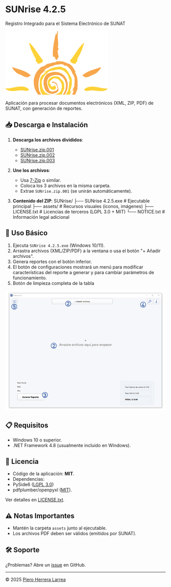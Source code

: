 # SUNrise 4.2.5
Registro Integrado para el Sistema Electrónico de SUNAT

![Logo SUNrise](https://github.com/hL-piero/SUNrise-Release/blob/main/sunrise.png)

Aplicación para procesar documentos electrónicos (XML, ZIP, PDF) de SUNAT, con generación de reportes.

## 📥 Descarga e Instalación

1. **Descarga los archivos divididos**:
   - [SUNrise.zip.001](https://github.com/hL-piero/SUNrise-Release/blob/main/SUNrise.zip.001)
   - [SUNrise.zip.002](https://github.com/hL-piero/SUNrise-Release/blob/main/SUNrise.zip.002)
   - [SUNrise.zip.003](https://github.com/hL-piero/SUNrise-Release/blob/main/SUNrise.zip.003)

2. **Une los archivos**:
   - Usa [7-Zip](https://www.7-zip.org/) o similar.
   - Coloca los 3 archivos en la misma carpeta.
   - Extrae `SUNrise.zip.001` (se unirán automáticamente).

3. **Contenido del ZIP**:
SUNrise/
├── SUNrise 4.2.5.exe # Ejecutable principal
├── assets/ # Recursos visuales (íconos, imágenes)
├── LICENSE.txt # Licencias de terceros (LGPL 3.0 + MIT)
└── NOTICE.txt # Información legal adicional

## 🚀 Uso Básico
1. Ejecuta `SUNrise 4.2.5.exe` (Windows 10/11).
2. Arrastra archivos (XML/ZIP/PDF) a la ventana o usa el botón "+ Añadir archivos".
3. Genera reportes con el botón inferior.
4. El botón de configuraciones mostrará un menú para modificar características del reporte a generar y para cambiar parámetros de funcionamiento.
5. Botón de limpieza completa de la tabla

![Captura de pantalla](https://github.com/hL-piero/SUNrise-Release/blob/main/screenshot.png)

## 📋 Requisitos
- Windows 10 o superior.
- .NET Framework 4.8 (usualmente incluido en Windows).

## 📜 Licencia
- Código de la aplicación: **MIT**.
- Dependencias:
- PySide6 ([LGPL 3.0](https://www.gnu.org/licenses/lgpl-3.0.html))
- pdfplumber/openpyxl ([MIT](https://opensource.org/licenses/MIT)).

Ver detalles en [LICENSE.txt](LICENSE.txt).

## ⚠️ Notas Importantes
- Mantén la carpeta `assets` junto al ejecutable.
- Los archivos PDF deben ser válidos (emitidos por SUNAT).

## 🛠 Soporte
¿Problemas? Abre un [issue](https://github.com/hL-piero/SUNrise/issues) en GitHub.

---
© 2025 [Piero Herrera Larrea](https://github.com/hL-piero/)
